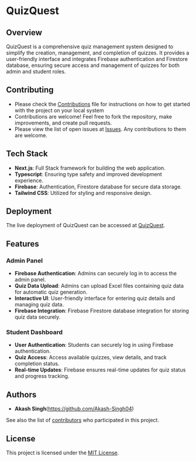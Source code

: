 # QuizQuest 

## Overview

QuizQuest is a comprehensive quiz management system designed to simplify the creation, management, and completion of quizzes. It provides a user-friendly interface and integrates Firebase authentication and Firestore database, ensuring secure access and management of quizzes for both admin and student roles.


## Contributing

- Please check the [Contributions](https://github.com/Akash-Singh04/QuizQuest/blob/master/CONTRIBUTING) file for instructions on how to get started with the project on your local system
- Contributions are welcome! Feel free to fork the repository, make improvements, and create pull requests.
- Please view the list of open issues at [Issues](https://github.com/Akash-Singh04/QuizQuest/issues). Any contributions to them are welcome.


## Tech Stack

- **Next.js**: Full Stack framework for building the web application.
- **Typescript**: Ensuring type safety and improved development experience.
- **Firebase**: Authentication, Firestore database for secure data storage.
- **Tailwind CSS**: Utilized for styling and responsive design.


## Deployment

The live deployment of QuizQuest can be accessed at [QuizQuest](https://quiz-quest-delta.vercel.app/).

## Features

### Admin Panel

- **Firebase Authentication**: Admins can securely log in to access the admin panel.
- **Quiz Data Upload**: Admins can upload Excel files containing quiz data for automatic quiz generation.
- **Interactive UI**: User-friendly interface for entering quiz details and managing quiz data.
- **Firebase Integration**: Firebase Firestore database integration for storing quiz data securely.

### Student Dashboard

- **User Authentication**: Students can securely log in using Firebase authentication.
- **Quiz Access**: Access available quizzes, view details, and track completion status.
- **Real-time Updates**: Firebase ensures real-time updates for quiz status and progress tracking.



## Authors

* **Akash Singh**(https://github.com/Akash-Singh04)

See also the list of [contributors](https://github.com/Akash-Singh04/QuizQuest/contributors) who participated in this project.

## License

This project is licensed under the [MIT License](LICENSE).
